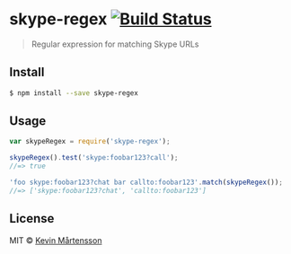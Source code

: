# skype-regex [![Build Status](https://travis-ci.org/kevva/skype-regex.svg?branch=master)](https://travis-ci.org/kevva/skype-regex)

> Regular expression for matching Skype URLs

## Install

```sh
$ npm install --save skype-regex
```

## Usage

```js
var skypeRegex = require('skype-regex');

skypeRegex().test('skype:foobar123?call');
//=> true

'foo skype:foobar123?chat bar callto:foobar123'.match(skypeRegex());
//=> ['skype:foobar123?chat', 'callto:foobar123']
```

## License

MIT © [Kevin Mårtensson](https://github.com/kevva)
